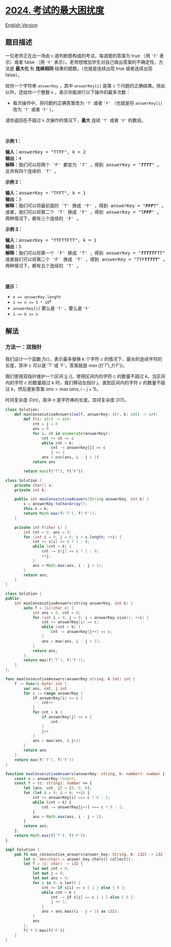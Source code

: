 # [2024. 考试的最大困扰度](https://leetcode.cn/problems/maximize-the-confusion-of-an-exam)

[English Version](/solution/2000-2099/2024.Maximize%20the%20Confusion%20of%20an%20Exam/README_EN.md)

<!-- tags:字符串,二分查找,前缀和,滑动窗口 -->

<!-- difficulty:中等 -->

## 题目描述

<!-- 这里写题目描述 -->

<p>一位老师正在出一场由 <code>n</code>&nbsp;道判断题构成的考试，每道题的答案为 true （用 <code><span style="">'T'</span></code> 表示）或者 false （用 <code>'F'</code>&nbsp;表示）。老师想增加学生对自己做出答案的不确定性，方法是&nbsp;<strong>最大化&nbsp;</strong>有 <strong>连续相同</strong>&nbsp;结果的题数。（也就是连续出现 true 或者连续出现 false）。</p>

<p>给你一个字符串&nbsp;<code>answerKey</code>&nbsp;，其中&nbsp;<code>answerKey[i]</code>&nbsp;是第 <code>i</code>&nbsp;个问题的正确结果。除此以外，还给你一个整数 <code>k</code>&nbsp;，表示你能进行以下操作的最多次数：</p>

<ul>
	<li>每次操作中，将问题的正确答案改为&nbsp;<code>'T'</code> 或者&nbsp;<code>'F'</code>&nbsp;（也就是将 <code>answerKey[i]</code> 改为&nbsp;<code>'T'</code>&nbsp;或者&nbsp;<code>'F'</code>&nbsp;）。</li>
</ul>

<p>请你返回在不超过 <code>k</code>&nbsp;次操作的情况下，<strong>最大</strong>&nbsp;连续 <code>'T'</code>&nbsp;或者 <code>'F'</code>&nbsp;的数目。</p>

<p>&nbsp;</p>

<p><strong>示例 1：</strong></p>

<pre>
<b>输入：</b>answerKey = "TTFF", k = 2
<b>输出：</b>4
<b>解释：</b>我们可以将两个 'F' 都变为 'T' ，得到 answerKey = "<em><strong>TTTT</strong></em>" 。
总共有四个连续的 'T' 。
</pre>

<p><strong>示例 2：</strong></p>

<pre>
<b>输入：</b>answerKey = "TFFT", k = 1
<b>输出：</b>3
<b>解释：</b>我们可以将最前面的 'T' 换成 'F' ，得到 answerKey = "<em><strong>FFF</strong></em>T" 。
或者，我们可以将第二个 'T' 换成 'F' ，得到 answerKey = "T<em><strong>FFF</strong></em>" 。
两种情况下，都有三个连续的 'F' 。
</pre>

<p><strong>示例 3：</strong></p>

<pre>
<b>输入：</b>answerKey = "TTFTTFTT", k = 1
<b>输出：</b>5
<b>解释：</b>我们可以将第一个 'F' 换成 'T' ，得到 answerKey = "<em><strong>TTTTT</strong></em>FTT" 。
或者我们可以将第二个 'F' 换成 'T' ，得到 answerKey = "TTF<em><strong>TTTTT</strong></em>" 。
两种情况下，都有五个连续的 'T' 。
</pre>

<p>&nbsp;</p>

<p><strong>提示：</strong></p>

<ul>
	<li><code>n == answerKey.length</code></li>
	<li><code>1 &lt;= n &lt;= 5 * 10<sup>4</sup></code></li>
	<li><code>answerKey[i]</code>&nbsp;要么是&nbsp;<code>'T'</code> ，要么是&nbsp;<code>'F'</code></li>
	<li><code>1 &lt;= k &lt;= n</code></li>
</ul>

## 解法

### 方法一：双指针

我们设计一个函数 $f(c)$，表示最多替换 $k$ 个字符 $c$ 的情况下，最长的连续字符的长度，其中 $c$ 可以是 'T' 或 'F'。答案就是 $\max(f('T'), f('F'))$。

我们使用双指针维护一个区间 $[j, i]$，使得区间内的字符 $c$ 的数量不超过 $k$。当区间内的字符 $c$ 的数量超过 $k$ 时，我们移动左指针 $j$，直到区间内的字符 $c$ 的数量不超过 $k$，然后更新答案 $ans = \max(ans, i - j + 1)$。

时间复杂度 $O(n)$，其中 $n$ 是字符串的长度。空间复杂度 $O(1)$。

<!-- tabs:start -->

```python
class Solution:
    def maxConsecutiveAnswers(self, answerKey: str, k: int) -> int:
        def f(c: str) -> int:
            cnt = j = 0
            ans = 0
            for i, ch in enumerate(answerKey):
                cnt += ch == c
                while cnt > k:
                    cnt -= answerKey[j] == c
                    j += 1
                ans = max(ans, i - j + 1)
            return ans

        return max(f("T"), f("F"))
```

```java
class Solution {
    private char[] s;
    private int k;

    public int maxConsecutiveAnswers(String answerKey, int k) {
        s = answerKey.toCharArray();
        this.k = k;
        return Math.max(f('T'), f('F'));
    }

    private int f(char c) {
        int cnt = 0, ans = 0;
        for (int i = 0, j = 0; i < s.length; ++i) {
            cnt += s[i] == c ? 1 : 0;
            while (cnt > k) {
                cnt -= s[j] == c ? 1 : 0;
                ++j;
            }
            ans = Math.max(ans, i - j + 1);
        }
        return ans;
    }
}
```

```cpp
class Solution {
public:
    int maxConsecutiveAnswers(string answerKey, int k) {
        auto f = [&](char c) {
            int ans = 0, cnt = 0;
            for (int i = 0, j = 0; i < answerKey.size(); ++i) {
                cnt += answerKey[i] == c;
                while (cnt > k) {
                    cnt -= answerKey[j++] == c;
                }
                ans = max(ans, i - j + 1);
            }
            return ans;
        };
        return max(f('T'), f('F'));
    }
};
```

```go
func maxConsecutiveAnswers(answerKey string, k int) int {
	f := func(c byte) int {
		var ans, cnt, j int
		for i := range answerKey {
			if answerKey[i] == c {
				cnt++
			}
			for cnt > k {
				if answerKey[j] == c {
					cnt--
				}
				j++
			}
			ans = max(ans, i-j+1)
		}
		return ans
	}
	return max(f('T'), f('F'))
}
```

```ts
function maxConsecutiveAnswers(answerKey: string, k: number): number {
    const n = answerKey.length;
    const f = (c: string): number => {
        let [ans, cnt, j] = [0, 0, 0];
        for (let i = 0; i < n; ++i) {
            cnt += answerKey[i] === c ? 0 : 1;
            while (cnt > k) {
                cnt -= answerKey[j++] === c ? 0 : 1;
            }
            ans = Math.max(ans, i - j + 1);
        }
        return ans;
    };
    return Math.max(f('T'), f('F'));
}
```

```rust
impl Solution {
    pub fn max_consecutive_answers(answer_key: String, k: i32) -> i32 {
        let s: Vec<char> = answer_key.chars().collect();
        let f = |c: char| -> i32 {
            let mut cnt = 0;
            let mut j = 0;
            let mut ans = 0;
            for i in 0..s.len() {
                cnt += if s[i] == c { 1 } else { 0 };
                while cnt > k {
                    cnt -= if s[j] == c { 1 } else { 0 };
                    j += 1;
                }
                ans = ans.max((i - j + 1) as i32);
            }
            ans
        };
        f('T').max(f('F'))
    }
}
```

<!-- tabs:end -->

<!-- end -->
